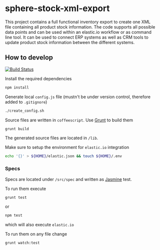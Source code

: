 sphere-stock-xml-export
=======================

This project contains a full functional inventory export to create one XML file containing all product stock information. The code supports all possible data points and can be used within an elastic.io workflow or as command line tool. It can be used to connect ERP systems as well as CRM tools to update product stock information between the different systems.

## How to develop
[![Build Status](https://travis-ci.org/svenmueller/sphere-stock-xml-export.png?branch=master)](https://travis-ci.org/svenmueller/sphere-stock-xml-export)

Install the required dependencies

```bash
npm install
```

Generate local `config.js` file (mustn't be under version control, therefore added to `.gitignore`)
```bash
./create_config.sh
```

Source files are written in `coffeescript`. Use [Grunt](http://gruntjs.com/) to build them

```bash
grunt build
```

The generated source files are located in `/lib`.

Make sure to setup the environment for `elastic.io` integration

```bash
echo '{}' > ${HOME}/elastic.json && touch ${HOME}/.env
```

### Specs

Specs are located under `/src/spec` and written as [Jasmine](http://pivotal.github.io/jasmine/) test.

To run them execute

```bash
grunt test
```

or

```bash
npm test
```

which will also execute `elastic.io`

To run them on any file change

```bash
grunt watch:test
```
